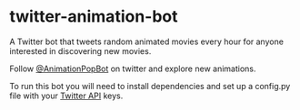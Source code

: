 # twitter-animation-bot
A Twitter bot that tweets random animated movies every hour for anyone interested in discovering new movies.

Follow [@AnimationPopBot](https://twitter.com/AnimationPopBot) on twitter and explore new animations.

To run this bot you will need to install dependencies and set up a config.py file with your [Twitter API](https://developer.twitter.com/en/apps/) keys.
